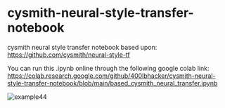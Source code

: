 # cysmith-neural-style-transfer-notebook

cysmith neural style transfer notebook
based upon: https://github.com/cysmith/neural-style-tf

You can run this .ipynb online through the following google colab link:
https://colab.research.google.com/github/400lbhacker/cysmith-neural-style-transfer-notebook/blob/main/based_cysmith_neural_transfer.ipynb

![example44](https://i.ibb.co/WsPZXD0/hj.jpg)
